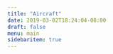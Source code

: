 ```yaml
---
title: "Aircraft"
date: 2019-03-02T18:24:04-08:00
draft: false
menu: main
sidebaritem: true
---
```


